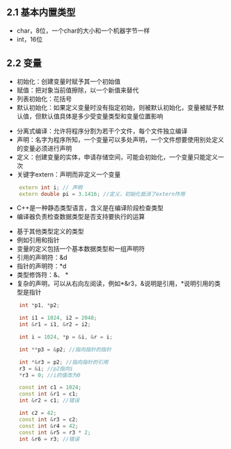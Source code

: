 ## 2.1 基本内置类型
<!-- [C++][内置类型的大小] -->
- char，8位，一个char的大小和一个机器字节一样
- int，16位

## 2.2 变量
<!-- [C++][初始化和赋值] -->
- 初始化：创建变量时赋予其一个初始值
- 赋值：把对象当前值擦除，以一个新值来替代
- 列表初始化：花括号
- 默认初始化：如果定义变量时没有指定初始，则被默认初始化，变量被赋予默认值，但默认值具体是多少受变量类型和变量位置影响

<!-- [C++][声明和定义的关系] -->
- 分离式编译：允许将程序分割为若干个文件，每个文件独立编译
- 声明：名字为程序所知，一个变量可以多处声明，一个文件想要使用别处定义的变量必须进行声明
- 定义：创建变量的实体，申请存储空间，可能会初始化，一个变量只能定义一次
- 关键字extern：声明而非定义一个变量
```C++
    extern int i; // 声明
    extern double pi = 3.1416; //定义，初始化抵消了extern作用
```

<!-- [C++][静态类型] -->
- C++是一种静态类型语言，含义是在编译阶段检查类型
- 编译器负责检查数据类型是否支持要执行的运算

<!-- [C++][复合类型] -->
- 基于其他类型定义的类型
- 例如引用和指针
- 变量的定义包括一个基本数据类型和一组声明符
- 引用的声明符：&d
- 指针的声明符：*d
- 类型修饰符：&、 *
- 复杂的声明，可以从右向左阅读，例如*&r3，&说明是引用，*说明引用的类型是指针
```C++
    int *p1, *p2;

    int i1 = 1024, i2 = 2048;
    int &r1 = i1, &r2 = i2;

    int i = 1024, *p = &i, &r = i;

    int **p3 = &p2; //指向指针的指针

    int *&r3 = p2; //指向指针的引用
    r3 = &i; //p2指向i
    *r3 = 0; //i的值改为0
```

<!-- [C++][const引用] -->
```C++
    const int c1 = 1024;
    const int &r1 = c1;
    int &r2 = c1; //错误

    int c2 = 42;
    const int &r3 = c2;
    const int &r4 = 42;
    const int &r5 = r3 * 2;
    int &r6 = r3; //错误
```